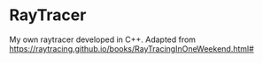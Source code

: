 # RayTracer
 
My own raytracer developed in C++. 
Adapted from https://raytracing.github.io/books/RayTracingInOneWeekend.html#
